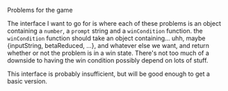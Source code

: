 Problems for the game

The interface I want to go for is where each of these problems is an object containing a `number`, a `prompt` string and a `winCondition` function. the `winCondition` function should take an object containing... uhh, maybe {inputString, betaReduced, ...}, and whatever else we want, and return whether or not the problem is in a win state. There's not too much of a downside to having the win condition possibly depend on lots of stuff.

This interface is probably insufficient, but will be good enough to get a basic version.
